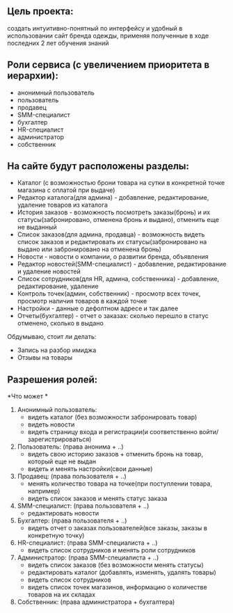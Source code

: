 ## Цель проекта:
 создать интуитивно-понятный по интерфейсу и удобный в использовании сайт бренда одежды, применяя полученные в ходе последних 2 лет обучения знаний  

## Роли сервиса (с увеличением приоритета в иерархии):  
- анонимный пользователь  
- пользователь  
- продавец  
- SMM-специалист  
- бухгалтер  
- HR-специалист  
- администратор  
- собственник  

## На сайте будут расположены разделы:    
- Каталог (с возможностью брони товара на сутки в конкретной точке магазина с оплатой при выдаче)  
- Редактор каталога(для админа) - добавление, редактирование, удаление товаров из каталога  
- История заказов - возможность посмотреть заказы(бронь) и их статусы(забронировано, отменена бронь и выдано), отменить еще не выданный  
- Список заказов(для админа, продавца) - возможность видеть список заказов и редактировать их статусы(забронировано на выдано или забронировано на отменена бронь)  
- Новости - новости о компании, о развитии бренда, объявления  
- Редактор новостей(SMM-специалист) - добавление, редактирование и удаление новостей  
- Список сотрудников(для HR, админа, собственника) - добавление, редактирование, удаление  
- Контроль точек(админ, собственник) - просмотр всех точек, просмотр наличия товаров в каждой точке  
- Настройки - данные о дефолтном адресе и так далее  
- Отчеты(бухгалтер) - отчет о заказах: сколько перешло в статус отменено, сколько в выдано

Обдумываю, стоит ли делать:  
- Запись на разбор имиджа  
- Отзывы на товары  

## Разрешения  ролей:
*Что может *  
1. Анонимный пользователь:  
	- видеть каталог (без возможности забронировать товар)  
	- видеть новости  
	- видеть страницу входа и регистрации(и соответственно войти/зарегистрироваться)  
2. Пользователь: (права анонима + ..)  
	- видеть свою историю заказов + отменить бронь на товар, который еще не выдан  
	- видеть и менять настройки(свои данные)  
3. Продавец: (права пользователя + ..)  
	 - менять количество товара на точке(при поступлении товара, например)  
	 - видеть список заказов и менять статус заказа  
4. SMM-специалист: (права пользователя + ..)  
	- редактировать новости  
5. Бухгалтер: (права пользователя + ..)  
	- видеть отчет о заказах пользователей(все заказы, заказы в конкретную точку)  
6. HR-специалист: (права SMM-специалиста + ..)  
	- видеть список сотрудников и менять роли сотрудников  
7. Администратор: (права SMM-специалиста + ..)
   - видеть список заказов (без возможности менять статусы)
	- редактировать каталог (добавлять, изменять, удалять товары)
	- видеть список сотрудников  
	- видеть список точек магазинов, информацию о количестве товаров на их складах  
9. Собственник: (права администратора + бухгалтера)  


